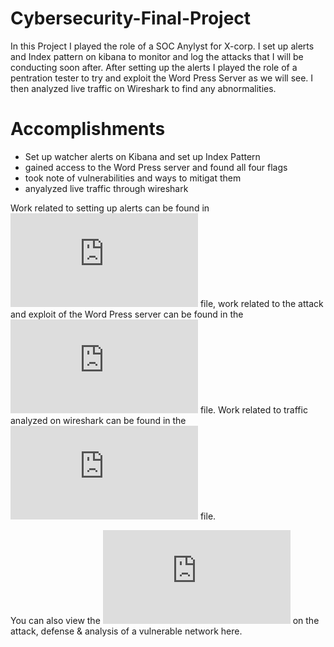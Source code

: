 # Cybersecurity-Final-Project

In this Project I played the role of a SOC Anylyst for X-corp. I set up alerts and Index pattern on kibana to monitor and log the attacks that I will be conducting soon after. After setting up the alerts I played the role of a pentration tester to try and exploit the Word Press Server as we will see. I then analyzed live traffic on Wireshark to find any abnormalities.

# Accomplishments

- Set up watcher alerts on Kibana and set up Index Pattern
- gained access to the Word Press server and found all four flags
- took note of vulnerabilities and ways to mitigat them
- anyalyzed live traffic through wireshark 

Work related to setting up alerts can be found in ![Blue Team](https://github.com/Youssefnjah/Cybersecurity-Final-Project/blob/main/Final%20Project%20Blue%20Team.pdf) file, work related to the attack and exploit of the Word Press server can be found in the ![Red Team](https://github.com/Youssefnjah/Cybersecurity-Final-Project/blob/main/Final%20Project%20Red%20Team.pdf) file. Work related to traffic analyzed on wireshark can be found in the ![Network Analysis](https://github.com/Youssefnjah/Cybersecurity-Final-Project/blob/main/Network%20Analysis.pdf) file.

You can also view the ![Google Presentation](https://github.com/Youssefnjah/Cybersecurity-Final-Project/blob/main/Offensive%20Final%20Project%20Presentation.pdf) on the attack, defense & analysis of a vulnerable network here.
